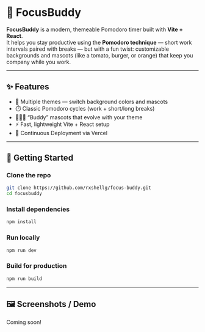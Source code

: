 # 🍅 FocusBuddy

**FocusBuddy** is a modern, themeable Pomodoro timer built with **Vite + React**.  
It helps you stay productive using the **Pomodoro technique** — short work intervals paired with breaks — but with a fun twist: customizable backgrounds and mascots (like a tomato, burger, or orange) that keep you company while you work.

---

## ✨ Features
- 🎨 Multiple themes — switch background colors and mascots  
- ⏱️ Classic Pomodoro cycles (work + short/long breaks)  
- 🧑‍🤝‍🧑 “Buddy” mascots that evolve with your theme  
- ⚡ Fast, lightweight Vite + React setup  
- 🚀 Continuous Deployment via Vercel  

---

## 🚀 Getting Started

### Clone the repo
```bash
git clone https://github.com/rxshellg/focus-buddy.git
cd focusbuddy 
```

### Install dependencies
```bash
npm install
```

### Run locally
```bash
npm run dev
```

### Build for production
```bash
npm run build
```

---

## 🖼️ Screenshots / Demo

Coming soon!